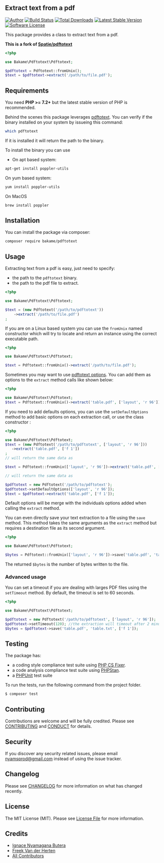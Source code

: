 Extract text from a pdf
-----

[![Author][ico-author]][link-author]
[![Build Status][ico-travis]][link-travis]
[![Total Downloads][ico-packagist]][link-packagist]
[![Latest Stable Version][ico-release]][link-release]
[![Software License][ico-license]][link-license]

This package provides a class to extract text from a pdf.

**This is a fork of [Spatie/pdftotext](https://github.com/spatie/pdf-to-text/)**

````php
<?php

use Bakame\Pdftotext\Pdftotext;

$pdftotext = Pdftotext::fromUnix();
$text = $pdftotext->extract('/path/to/file.pdf');
````

## Requirements

You need **PHP >= 7.2+** but the latest stable version of PHP is recommended.

Behind the scenes this package leverages [pdftotext](https://en.wikipedia.org/wiki/Pdftotext). You can verify if the binary installed on your system by issueing this command:

```bash
which pdftotext
```

If it is installed it will return the path to the binary.

To install the binary you can use

- On apt based system:

```bash
apt-get install poppler-utils
```

On yum based system:

```bash
yum install poppler-utils
```

On MacOS

```bash
brew install poppler
```

## Installation

You can install the package via composer:

```bash
composer require bakame/pdftotext
```

## Usage

Extracting text from a pdf is easy, just need to specify:
 
- the path to the `pdftotext` binary.
- the path to the pdf file to extract.

```php
<?php

use Bakame\Pdftotext\Pdftotext;

$text = (new Pdftotext('/path/to/pdftotext'))
    ->extract('/path/to/file.pdf')
;
```

If you are on a Linux based system you can use the `fromUnix` named constructor which will try to locate
and return an instance using the correct executable path.

```php
<?php

use Bakame\Pdftotext\Pdftotext;

$text = Pdftotext::fromUnix()->extract('/path/to/file.pdf');
```

Sometimes you may want to use [pdftotext options](https://linux.die.net/man/1/pdftotext). 
You can add them as options to the `extract` method calls like shown below:

```php
<?php

use Bakame\Pdftotext\Pdftotext;
$text = Pdftotext::fromUnix()->extract('table.pdf', ['layout', 'r 96']);
```

If you need to add defaults options, you can use the `setDefaultOptions` method
to add basic options on each extraction call, or use the class constructor :
 
 ```php
<?php

use Bakame\Pdftotext\Pdftotext;
$text = (new Pdftotext('/path/to/pdftotext', ['layout', 'r 96']))
    ->extract('table.pdf', ['f 1'])
;
// will return the same data as

$text = Pdftotext::fromUnix(['layout', 'r 96'])->extract('table.pdf', ['f 1']);

// will return the same data as

$pdftotext = new Pdftotext('/path/to/pdftotext');
$pdftotext->setDefaultOptions(['layout', 'r 96']);
$text = $pdftotext->extract('table.pdf', ['f 1']);
 ```

Default options will be merge with the individuals options added when calling the `extract` method.

You can even directly save your text extraction to a file using the `save` method. This 
method takes the same arguments as the `extract` method but requires a destination file as its
second argument.

 ```php
<?php

use Bakame\Pdftotext\Pdftotext;

$bytes = Pdftotext::fromUnix(['layout', 'r 96'])->save('table.pdf', 'table.txt', ['f 1']);
 ```
The returned `$bytes` is the number of bytes written to the file.

### Advanced usage

You can set a timeout if you are dealing with larges PDF files using the `setTimeout` method. By default, the timeout is set to 60 seconds.

 ```php
<?php

use Bakame\Pdftotext\Pdftotext;

$pdftotext = new Pdftotext('/path/to/pdftotext', ['layout', 'r 96']);
$pdftotext->setTimeout(120); //the extraction will timeout after 2 minutes.
$bytes = $pdftotext->save('table.pdf', 'table.txt', ['f 1']);
 ```

Testing
-------

The package has:

- a coding style compliance test suite using [PHP CS Fixer](http://cs.sensiolabs.org/).
- a code analysis compliance test suite using [PHPStan](https://github.com/phpstan/phpstan).
- a [PHPUnit](https://phpunit.de) test suite

To run the tests, run the following command from the project folder.

``` bash
$ composer test
```

Contributing
-------

Contributions are welcome and will be fully credited. Please see [CONTRIBUTING](.github/CONTRIBUTING.md) and [CONDUCT](CONDUCT.md) for details.

Security
-------

If you discover any security related issues, please email nyamsprod@gmail.com instead of using the issue tracker.

Changelog
-------

Please see [CHANGELOG](CHANGELOG.md) for more information on what has changed recently.

License
-------

The MIT License (MIT). Please see [License File](LICENSE) for more information.

Credits
-------

- [Ignace Nyamagana Butera](https://github.com/nyamsprod)
- [Freek Van der Herten](https://github.com/freekmurze)
- [All Contributors](https://github.com/bakame-php/pdftotext/contributors)

[ico-author]: https://img.shields.io/badge/author-@nyamsprod-blue.svg?style=flat-square
[ico-travis]: https://img.shields.io/travis/bakame-php/pdftotext/master.svg?style=flat-square
[ico-packagist]: https://img.shields.io/packagist/dt/bakame/pdftotext.svg?style=flat-square
[ico-release]: https://img.shields.io/github/release/bakame-php/pdftotext.svg?style=flat-square
[ico-license]: https://img.shields.io/badge/license-MIT-brightgreen.svg?style=flat-square

[link-author]: https://twitter.com/nyamsprod
[link-travis]: https://travis-ci.org/bakame-php/pdftotext
[link-packagist]: https://packagist.org/packages/bakame/pdftotext
[link-release]: https://github.com/bakame-php/pdftotext/releases
[link-license]: https://github.com/bakame-php/pdftotext/blob/master/LICENSE
